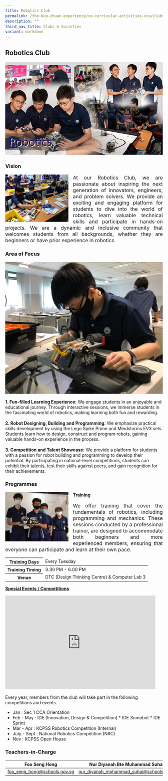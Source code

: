 ```yaml
---
title: Robotics Club
permalink: /the-kuo-chuan-experience/co-curricular-activities-cca/clubs-n-societies/robotics-club/
description: ""
third_nav_title: Clubs & Societies
variant: markdown
---
```

## Robotics Club

![](/images/The%20Kuo%20Chuan%20Experience/CCA/Robotics%20Club/robotics.jpg)

### Vision

<img src="/images/The%20Kuo%20Chuan%20Experience/CCA/Robotics%20Club/CCA%201.jpeg" style="width:40%;margin-right:15px;" align="left">

<p style="text-align: justify;font-size:16px;">
At our Robotics Club, we are passionate about inspiring the next generation of innovators, engineers, and problem solvers. We provide an exciting and engaging platform for students to dive into the world of robotics, learn valuable technical skills and participate in hands-on projects. We are a dynamic and inclusive community that welcomes students from all backgrounds, whether they are beginners or have prior experience in robotics.</p>

### Area of Focus

![](/images/The%20Kuo%20Chuan%20Experience/CCA/Robotics%20Club/Area_Focus.jpeg)

**1. Fun-filled Learning Experience:** We engage students in an enjoyable and educational journey. Through interactive sessions, we immerse students in the fascinating world of robotics, making learning both fun and rewarding.<br><br>
**2. Robot Designing, Building and Programming:** We emphasize practical skills development by using the Lego Spike Prime and Mindstorms EV3 sets. Students learn how to design, construct and program robots, gaining valuable hands-on experience in the process.<br><br>
**3. Competition and Talent Showcase:** We provide a platform for students with a passion for robot building and programming to develop their potential. By participating in national-level competitions, students can exhibit their talents, test their skills against peers, and gain recognition for their achievements.

  



### Programmes

<img src="/images/The%20Kuo%20Chuan%20Experience/CCA/Robotics%20Club/Robotics_Programmes.jpeg" style="width:40%;margin-right:15px;" align="left">

**<u>Training</u>**

<p style="text-align: justify;font-size:16px;">We offer training that cover the fundamentals of robotics, including programming and mechanics. These sessions conducted by a professional trainer, are designed to accommodate both beginners and more experienced members, ensuring that everyone can participate and learn at their own pace.</p>

<table>
<thead>
  <tr>
    <th>Training Days</th>
    <td>Every Tuesday</td>
  </tr>
</thead>
<tbody>
  <tr>
    <th>Training Timing</th>
    <td>3.30 PM - 6.00 PM</td>
  </tr>
  <tr>
    <th>Venue</th>
    <td>DTC (Design Thinking Centre) &amp; Computer Lab 3</td>
  </tr>
</tbody>
</table>

**<u>Special Events / Competitions</u>**

<iframe allowfullscreen="true" height="299" width="480" frameborder="0" src="https://docs.google.com/presentation/d/e/2PACX-1vSBZiVlxaOaUGVWQuarYAQptITj9Rxh5iifYI-Sbw6Fyz_PzyqwT6RfHLS8hc8uYBqyXBk40qNOW0VA/embed?start=true&amp;loop=false&amp;delayms=3000"></iframe>

<br>

Every year, members from the club will take part in the following competitions and events.  
  
* Jan : Sec 1 CCA Orientation  
* Feb - May : IDE (Innovation, Design &amp; Competition)
		* IDE Sumobot
		* IDE Sprint 
* Mar - Apr :  KCPSS Robotics Competition (Internal)  
* July - Sept : National Robotics Competition (NRC)  
* Nov : KCPSS Open House

### Teachers-in-Charge

| Foo Seng Hong | Nur Diyanah Bte Muhammad Suhaini | 
| -------- | -------- | 
| <a href="mailto:foo_seng_hong@schools.gov.sg">foo_seng_hong@schools.gov.sg</a>    | <a href="mailto:nur_diyanah_mohammad_suhai@schools.gov.sg">nur_diyanah_mohammad_suhai@schools.gov.sg</a>     |